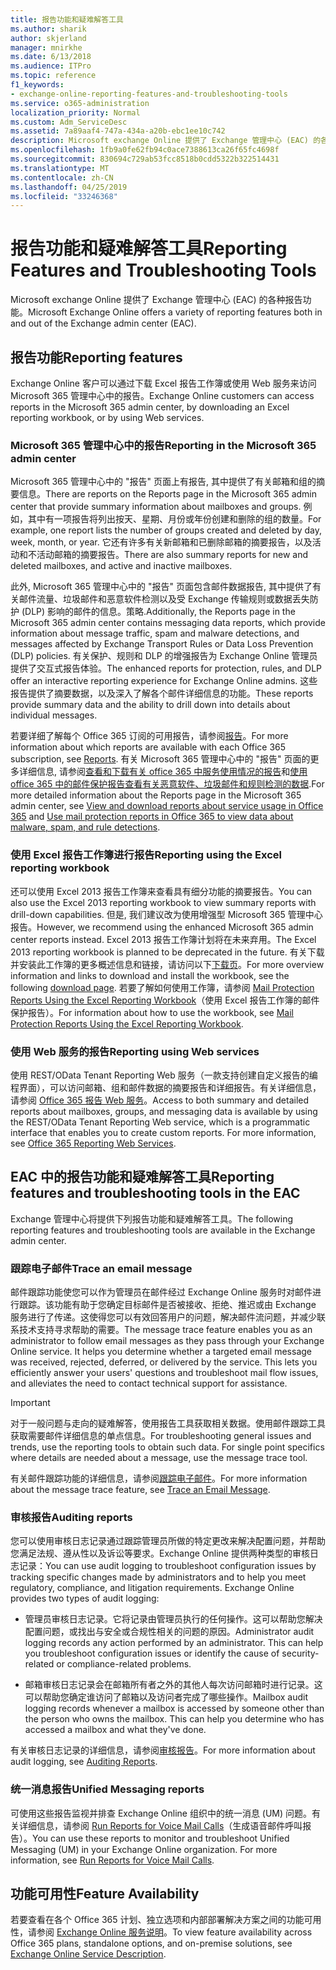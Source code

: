 ```yaml
---
title: 报告功能和疑难解答工具
ms.author: sharik
author: skjerland
manager: mnirkhe
ms.date: 6/13/2018
ms.audience: ITPro
ms.topic: reference
f1_keywords:
- exchange-online-reporting-features-and-troubleshooting-tools
ms.service: o365-administration
localization_priority: Normal
ms.custom: Adm_ServiceDesc
ms.assetid: 7a89aaf4-747a-434a-a20b-ebc1ee10c742
description: Microsoft exchange Online 提供了 Exchange 管理中心 (EAC) 的各种报告功能。
ms.openlocfilehash: 1fb9a0fe62fb94c0ace7388613ca26f65fc4698f
ms.sourcegitcommit: 830694c729ab53fcc8518b0cdd5322b322514431
ms.translationtype: MT
ms.contentlocale: zh-CN
ms.lasthandoff: 04/25/2019
ms.locfileid: "33246368"
---
```

# <a name="reporting-features-and-troubleshooting-tools"></a><span data-ttu-id="10e44-103">报告功能和疑难解答工具</span><span class="sxs-lookup"><span data-stu-id="10e44-103">Reporting Features and Troubleshooting Tools</span></span>

<span data-ttu-id="10e44-104">Microsoft exchange Online 提供了 Exchange 管理中心 (EAC) 的各种报告功能。</span><span class="sxs-lookup"><span data-stu-id="10e44-104">Microsoft Exchange Online offers a variety of reporting features both in and out of the Exchange admin center (EAC).</span></span>
  
## <a name="reporting-features"></a><span data-ttu-id="10e44-105">报告功能</span><span class="sxs-lookup"><span data-stu-id="10e44-105">Reporting features</span></span>

<span data-ttu-id="10e44-106">Exchange Online 客户可以通过下载 Excel 报告工作簿或使用 Web 服务来访问 Microsoft 365 管理中心中的报告。</span><span class="sxs-lookup"><span data-stu-id="10e44-106">Exchange Online customers can access reports in the Microsoft 365 admin center, by downloading an Excel reporting workbook, or by using Web services.</span></span>
  
### <a name="reporting-in-the-microsoft-365-admin-center"></a><span data-ttu-id="10e44-107">Microsoft 365 管理中心中的报告</span><span class="sxs-lookup"><span data-stu-id="10e44-107">Reporting in the Microsoft 365 admin center</span></span>

<span data-ttu-id="10e44-108">Microsoft 365 管理中心中的 "报告" 页面上有报告, 其中提供了有关邮箱和组的摘要信息。</span><span class="sxs-lookup"><span data-stu-id="10e44-108">There are reports on the Reports page in the Microsoft 365 admin center that provide summary information about mailboxes and groups.</span></span> <span data-ttu-id="10e44-109">例如，其中有一项报告将列出按天、星期、月份或年份创建和删除的组的数量。</span><span class="sxs-lookup"><span data-stu-id="10e44-109">For example, one report lists the number of groups created and deleted by day, week, month, or year.</span></span> <span data-ttu-id="10e44-110">它还有许多有关新邮箱和已删除邮箱的摘要报告，以及活动和不活动邮箱的摘要报告。</span><span class="sxs-lookup"><span data-stu-id="10e44-110">There are also summary reports for new and deleted mailboxes, and active and inactive mailboxes.</span></span> 
  
<span data-ttu-id="10e44-111">此外, Microsoft 365 管理中心中的 "报告" 页面包含邮件数据报告, 其中提供了有关邮件流量、垃圾邮件和恶意软件检测以及受 Exchange 传输规则或数据丢失防护 (DLP) 影响的邮件的信息。策略.</span><span class="sxs-lookup"><span data-stu-id="10e44-111">Additionally, the Reports page in the Microsoft 365 admin center contains messaging data reports, which provide information about message traffic, spam and malware detections, and messages affected by Exchange Transport Rules or Data Loss Prevention (DLP) policies.</span></span> <span data-ttu-id="10e44-112">有关保护、规则和 DLP 的增强报告为 Exchange Online 管理员提供了交互式报告体验。</span><span class="sxs-lookup"><span data-stu-id="10e44-112">The enhanced reports for protection, rules, and DLP offer an interactive reporting experience for Exchange Online admins.</span></span> <span data-ttu-id="10e44-113">这些报告提供了摘要数据，以及深入了解各个邮件详细信息的功能。</span><span class="sxs-lookup"><span data-stu-id="10e44-113">These reports provide summary data and the ability to drill down into details about individual messages.</span></span>
  
<span data-ttu-id="10e44-114">若要详细了解每个 Office 365 订阅的可用报告，请参阅[报告](../office-365-platform-service-description/reports.md)。</span><span class="sxs-lookup"><span data-stu-id="10e44-114">For more information about which reports are available with each Office 365 subscription, see [Reports](../office-365-platform-service-description/reports.md).</span></span> <span data-ttu-id="10e44-115">有关 Microsoft 365 管理中心中的 "报告" 页面的更多详细信息, 请参阅[查看和下载有关 office 365 中服务使用情况的报告](https://go.microsoft.com/fwlink/p/?LinkId=401187)和[使用 office 365 中的邮件保护报告查看有关恶意软件、垃圾邮件和规则检测的数据](https://go.microsoft.com/fwlink/p/?LinkID=401102).</span><span class="sxs-lookup"><span data-stu-id="10e44-115">For more detailed information about the Reports page in the Microsoft 365 admin center, see [View and download reports about service usage in Office 365](https://go.microsoft.com/fwlink/p/?LinkId=401187) and [Use mail protection reports in Office 365 to view data about malware, spam, and rule detections](https://go.microsoft.com/fwlink/p/?LinkID=401102).</span></span>
  
### <a name="reporting-using-the-excel-reporting-workbook"></a><span data-ttu-id="10e44-116">使用 Excel 报告工作簿进行报告</span><span class="sxs-lookup"><span data-stu-id="10e44-116">Reporting using the Excel reporting workbook</span></span>

<span data-ttu-id="10e44-117">还可以使用 Excel 2013 报告工作簿来查看具有细分功能的摘要报告。</span><span class="sxs-lookup"><span data-stu-id="10e44-117">You can also use the Excel 2013 reporting workbook to view summary reports with drill-down capabilities.</span></span> <span data-ttu-id="10e44-118">但是, 我们建议改为使用增强型 Microsoft 365 管理中心报告。</span><span class="sxs-lookup"><span data-stu-id="10e44-118">However, we recommend using the enhanced Microsoft 365 admin center reports instead.</span></span> <span data-ttu-id="10e44-119">Excel 2013 报告工作簿计划将在未来弃用。</span><span class="sxs-lookup"><span data-stu-id="10e44-119">The Excel 2013 reporting workbook is planned to be deprecated in the future.</span></span> <span data-ttu-id="10e44-120">有关下载并安装此工作簿的更多概述信息和链接，请访问以下[下载页](https://go.microsoft.com/fwlink/p/?LinkId=271776)。</span><span class="sxs-lookup"><span data-stu-id="10e44-120">For more overview information and links to download and install the workbook, see the following [download page](https://go.microsoft.com/fwlink/p/?LinkId=271776).</span></span> <span data-ttu-id="10e44-121">若要了解如何使用工作簿，请参阅 [Mail Protection Reports Using the Excel Reporting Workbook](https://go.microsoft.com/fwlink/p/?LinkId=285211)（使用 Excel 报告工作簿的邮件保护报告）。</span><span class="sxs-lookup"><span data-stu-id="10e44-121">For information about how to use the workbook, see [Mail Protection Reports Using the Excel Reporting Workbook](https://go.microsoft.com/fwlink/p/?LinkId=285211).</span></span> 
  
### <a name="reporting-using-web-services"></a><span data-ttu-id="10e44-122">使用 Web 服务的报告</span><span class="sxs-lookup"><span data-stu-id="10e44-122">Reporting using Web services</span></span>

<span data-ttu-id="10e44-p105">使用 REST/OData Tenant Reporting Web 服务（一款支持创建自定义报告的编程界面），可以访问邮箱、组和邮件数据的摘要报告和详细报告。有关详细信息，请参阅 [Office 365 报告 Web 服务](https://go.microsoft.com/fwlink/p/?LinkId=287041)。</span><span class="sxs-lookup"><span data-stu-id="10e44-p105">Access to both summary and detailed reports about mailboxes, groups, and messaging data is available by using the REST/OData Tenant Reporting Web service, which is a programmatic interface that enables you to create custom reports. For more information, see [Office 365 Reporting Web Services](https://go.microsoft.com/fwlink/p/?LinkId=287041).</span></span>
  
## <a name="reporting-features-and-troubleshooting-tools-in-the-eac"></a><span data-ttu-id="10e44-125">EAC 中的报告功能和疑难解答工具</span><span class="sxs-lookup"><span data-stu-id="10e44-125">Reporting features and troubleshooting tools in the EAC</span></span>

<span data-ttu-id="10e44-126">Exchange 管理中心将提供下列报告功能和疑难解答工具。</span><span class="sxs-lookup"><span data-stu-id="10e44-126">The following reporting features and troubleshooting tools are available in the Exchange admin center.</span></span>
  
### <a name="trace-an-email-message"></a><span data-ttu-id="10e44-127">跟踪电子邮件</span><span class="sxs-lookup"><span data-stu-id="10e44-127">Trace an email message</span></span>

<span data-ttu-id="10e44-p106">邮件跟踪功能使您可以作为管理员在邮件经过 Exchange Online 服务时对邮件进行跟踪。该功能有助于您确定目标邮件是否被接收、拒绝、推迟或由 Exchange 服务进行了传递。这使得您可以有效回答用户的问题，解决邮件流问题，并减少联系技术支持寻求帮助的需要。</span><span class="sxs-lookup"><span data-stu-id="10e44-p106">The message trace feature enables you as an administrator to follow email messages as they pass through your Exchange Online service. It helps you determine whether a targeted email message was received, rejected, deferred, or delivered by the service. This lets you efficiently answer your users' questions and troubleshoot mail flow issues, and alleviates the need to contact technical support for assistance.</span></span>
  
> [!IMPORTANT]
> <span data-ttu-id="10e44-p107">对于一般问题与走向的疑难解答，使用报告工具获取相关数据。使用邮件跟踪工具获取需要邮件详细信息的单点信息。</span><span class="sxs-lookup"><span data-stu-id="10e44-p107">For troubleshooting general issues and trends, use the reporting tools to obtain such data. For single point specifics where details are needed about a message, use the message trace tool.</span></span> 
  
<span data-ttu-id="10e44-133">有关邮件跟踪功能的详细信息，请参阅[跟踪电子邮件](https://go.microsoft.com/fwlink/p/?LinkId=271777)。</span><span class="sxs-lookup"><span data-stu-id="10e44-133">For more information about the message trace feature, see [Trace an Email Message](https://go.microsoft.com/fwlink/p/?LinkId=271777).</span></span>
  
### <a name="auditing-reports"></a><span data-ttu-id="10e44-134">审核报告</span><span class="sxs-lookup"><span data-stu-id="10e44-134">Auditing reports</span></span>

<span data-ttu-id="10e44-p108">您可以使用审核日志记录通过跟踪管理员所做的特定更改来解决配置问题，并帮助您满足法规、遵从性以及诉讼等要求。Exchange Online 提供两种类型的审核日志记录：</span><span class="sxs-lookup"><span data-stu-id="10e44-p108">You can use audit logging to troubleshoot configuration issues by tracking specific changes made by administrators and to help you meet regulatory, compliance, and litigation requirements. Exchange Online provides two types of audit logging:</span></span>
  
- <span data-ttu-id="10e44-p109">管理员审核日志记录。它将记录由管理员执行的任何操作。这可以帮助您解决配置问题，或找出与安全或合规性相关的问题的原因。</span><span class="sxs-lookup"><span data-stu-id="10e44-p109">Administrator audit logging records any action performed by an administrator. This can help you troubleshoot configuration issues or identify the cause of security-related or compliance-related problems.</span></span> 
    
- <span data-ttu-id="10e44-p110">邮箱审核日志记录会在邮箱所有者之外的其他人每次访问邮箱时进行记录。这可以帮助您确定谁访问了邮箱以及访问者完成了哪些操作。</span><span class="sxs-lookup"><span data-stu-id="10e44-p110">Mailbox audit logging records whenever a mailbox is accessed by someone other than the person who owns the mailbox. This can help you determine who has accessed a mailbox and what they've done.</span></span> 
    
<span data-ttu-id="10e44-141">有关审核日志记录的详细信息，请参阅[审核报告](https://go.microsoft.com/fwlink/p/?LinkId=271779)。</span><span class="sxs-lookup"><span data-stu-id="10e44-141">For more information about audit logging, see [Auditing Reports](https://go.microsoft.com/fwlink/p/?LinkId=271779).</span></span>
  
### <a name="unified-messaging-reports"></a><span data-ttu-id="10e44-142">统一消息报告</span><span class="sxs-lookup"><span data-stu-id="10e44-142">Unified Messaging reports</span></span>

<span data-ttu-id="10e44-p111">可使用这些报告监视并排查 Exchange Online 组织中的统一消息 (UM) 问题。有关详细信息，请参阅 [Run Reports for Voice Mail Calls](https://go.microsoft.com/fwlink/p/?LinkId=287042)（生成语音邮件呼叫报告）。</span><span class="sxs-lookup"><span data-stu-id="10e44-p111">You can use these reports to monitor and troubleshoot Unified Messaging (UM) in your Exchange Online organization. For more information, see [Run Reports for Voice Mail Calls](https://go.microsoft.com/fwlink/p/?LinkId=287042).</span></span>
  
## <a name="feature-availability"></a><span data-ttu-id="10e44-145">功能可用性</span><span class="sxs-lookup"><span data-stu-id="10e44-145">Feature Availability</span></span>

<span data-ttu-id="10e44-146">若要查看在各个 Office 365 计划、独立选项和内部部署解决方案之间的功能可用性，请参阅 [Exchange Online 服务说明](exchange-online-service-description.md)。</span><span class="sxs-lookup"><span data-stu-id="10e44-146">To view feature availability across Office 365 plans, standalone options, and on-premise solutions, see [Exchange Online Service Description](exchange-online-service-description.md).</span></span>
  

